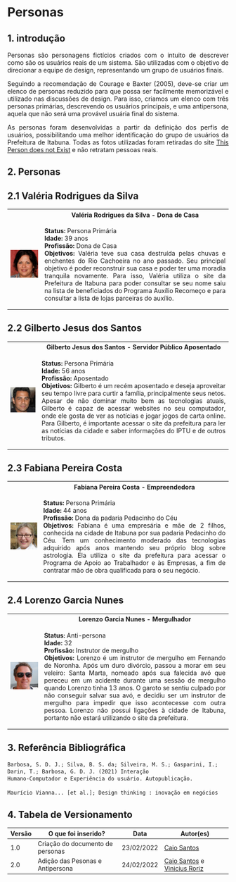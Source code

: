 # Personas


## 1. introdução
<p align='justify'>
Personas são personagens fictícios criados com o intuito de descrever como são os usuários reais de um sistema. São utilizadas com o objetivo de direcionar a equipe de design, representando um grupo de usuários finais.
</p>

<p align='justify'>
Seguindo a recomendação de  Courage e Baxter (2005), deve-se criar um elenco de personas reduzido para que possa ser facilmente memorizável e utilizado nas discussões de design. Para isso, criamos um elenco com três personas primárias, descrevendo os usuários principais, e uma antipersona, aquela que não será uma provável usuária final do sistema.
</p>

<p align='justify'>
As personas foram desenvolvidas a partir da definição dos perfis de usuários, possibilitando uma melhor identificação do grupo de usuários da Prefeitura de Itabuna. Todas as fotos utilizadas foram retiradas do site <a href="https://thispersondoesnotexist.com/">This Person does not Exist</a> e não retratam pessoas reais.
</p>


## 2. Personas

## 2.1 Valéria Rodrigues da Silva

<table>
  <tr>
    <th>    </th>
    <th>Valéria Rodrigues da Silva - Dona de Casa</th>
  </tr>
  <tr>
    <td> <img src="../assets/imagens/personas/valeria.jpg" width=500 height=auto> </td> 
    <td> <p align="justify">
    <b>Status:      </b> Persona Primária   <br>
    <b>Idade:       </b> 39 anos            <br>
    <b>Profissão:   </b> Dona de Casa        <br>
    <b>Objetivos:   </b> Valéria teve sua casa destruída pelas chuvas e enchentes do Rio Cachoeira no ano passado. Seu principal objetivo é poder reconstruir sua casa e poder ter uma moradia tranquila novamente. Para isso, Valéria utiliza o site da Prefeitura de Itabuna para poder consultar se seu nome saiu na lista de beneficiados do Programa Auxílio Recomeço e para consultar a lista de lojas parceiras do auxílio. 
    </p> </td>
  </tr>
  <tr>
</table>


## 2.2 Gilberto Jesus dos Santos

<table>
  <tr>
    <th>    </th>
    <th>Gilberto Jesus dos Santos - Servidor Público Aposentado</th>
  </tr>
  <tr>
    <td> <img src="../assets/imagens/personas/gilberto.jpg" width=500 height=auto> </td> 
    <td> <p align="justify">
    <b>Status:      </b> Persona Primária   <br>
    <b>Idade:       </b> 56 anos            <br>
    <b>Profissão:   </b> Aposentado         <br>
    <b>Objetivos:   </b> Gilberto é um recém aposentado e deseja aproveitar seu tempo livre para curtir a família, principalmente seus netos. Apesar de não dominar muito bem as tecnologias atuais, Gilberto é capaz de acessar websites no seu computador, onde ele gosta de ver as notícias e jogar jogos de carta online. Para Gilberto, é importante acessar o site da prefeitura para ler as notícias da cidade e saber informações do IPTU e de outros tributos.
    </p> </td>
  </tr>
  <tr>
</table>



## 2.3 Fabiana Pereira Costa

<table>
  <tr>
    <th>    </th>
    <th>Fabiana Pereira Costa - Empreendedora</th>
  </tr>
  <tr>
    <td> <img src="../assets/imagens/personas/fabiana.png" width=500 height=auto> </td> 
    <td> <p align="justify">
    <b>Status:      </b> Persona Primária   <br>
    <b>Idade:       </b> 44 anos            <br>
    <b>Profissão:   </b> Dona da padaria Pedacinho do Céu <br>
    <b>Objetivos:   </b> Fabiana é uma empresária e mãe de 2 filhos, conhecida na cidade de Itabuna por sua padaria Pedacinho do Céu. Tem um conhecimento moderado das tecnologias adquirido após anos mantendo seu próprio blog sobre astrologia. Ela utiliza o site da prefeitura para acessar o Programa de Apoio ao Trabalhador e às Empresas, a fim de contratar mão de obra qualificada para o seu negócio.
    </p> </td>
  </tr>
  <tr>
</table>

## 2.4 Lorenzo Garcia Nunes

<table>
  <tr>
    <th>    </th>
    <th>  Lorenzo Garcia Nunes - Mergulhador  </th>
  </tr>
  <tr>
    <td> <img src="../assets/imagens/personas/lorenzo.png" width=650 height=auto> </td> 
    <td> <p align="justify">
    <b>Status:      </b> Anti-persona <br>
    <b>Idade:       </b> 32           <br>
    <b>Profissão:   </b> Instrutor de mergulho <br>
    <b>Objetivos:   </b> Lorenzo é um instrutor de mergulho em Fernando de Noronha. Após um duro divórcio, passou a morar em seu veleiro: Santa Marta, nomeado após sua falecida avó que pereceu em um acidente durante uma sessão de mergulho quando Lorenzo tinha 13 anos. O garoto se sentiu culpado por não conseguir salvar sua avó, e decidiu ser um instrutor de mergulho para impedir que isso acontecesse com outra pessoa. Lorenzo não possui ligações à cidade de Itabuna, portanto não estará utilizando o site da prefeitura. 
    </p> </td>
  </tr>
  <tr>
</table>

## 3. Referência Bibliográfica
    Barbosa, S. D. J.; Silva, B. S. da; Silveira, M. S.; Gasparini, I.; Darin, T.; Barbosa, G. D. J. (2021) Interação
    Humano-Computador e Experiência do usuário. Autopublicação.

    Maurício Vianna... [et al.]; Design thinking : inovação em negócios


## 4. Tabela de Versionamento
Versão |  O que foi inserido? | Data | Autor(es)|
---- |----- | ---- | ---- | 
1.0| Criação do documento de personas |23/02/2022| [Caio Santos](https://github.com/caiobsantos) |
2.0| Adição das Pesonas e Antipersona |24/02/2022| [Caio Santos](https://github.com/caiobsantos) e [Vinicius Roriz](https://github.com/viniciusroriz) |